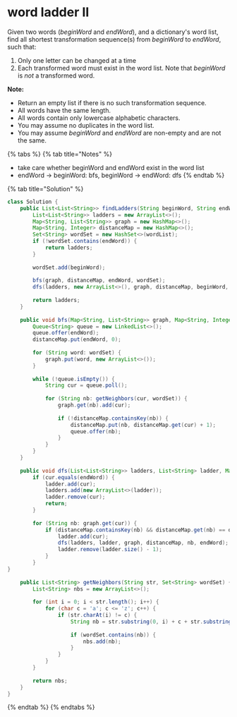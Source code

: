 # word ladder II

Given two words \(_beginWord_ and _endWord_\), and a dictionary's word list, find all shortest transformation sequence\(s\) from _beginWord_ to _endWord_, such that:

1. Only one letter can be changed at a time
2. Each transformed word must exist in the word list. Note that _beginWord_ is _not_ a transformed word.

**Note:**

* Return an empty list if there is no such transformation sequence.
* All words have the same length.
* All words contain only lowercase alphabetic characters.
* You may assume no duplicates in the word list.
* You may assume _beginWord_ and _endWord_ are non-empty and are not the same.

{% tabs %}
{% tab title="Notes" %}
* take care whether beginWord and endWord exist in the word list
* endWord -&gt; beginWord: bfs, beginWord -&gt; endWord: dfs
{% endtab %}

{% tab title="Solution" %}
```java
class Solution {
    public List<List<String>> findLadders(String beginWord, String endWord, List<String> wordList) {
        List<List<String>> ladders = new ArrayList<>();
        Map<String, List<String>> graph = new HashMap<>();
        Map<String, Integer> distanceMap = new HashMap<>();
        Set<String> wordSet = new HashSet<>(wordList);
        if (!wordSet.contains(endWord)) {
            return ladders;
        }
        
        wordSet.add(beginWord);
        
        bfs(graph, distanceMap, endWord, wordSet);
        dfs(ladders, new ArrayList<>(), graph, distanceMap, beginWord, endWord);
        
        return ladders;
    }
    
    public void bfs(Map<String, List<String>> graph, Map<String, Integer> distanceMap, String endWord, Set<String> wordSet) {
        Queue<String> queue = new LinkedList<>();
        queue.offer(endWord);
        distanceMap.put(endWord, 0);
        
        for (String word: wordSet) {
            graph.put(word, new ArrayList<>());
        }
        
        while (!queue.isEmpty()) {
            String cur = queue.poll();
            
            for (String nb: getNeighbors(cur, wordSet)) {
                graph.get(nb).add(cur);
                
                if (!distanceMap.containsKey(nb)) {
                    distanceMap.put(nb, distanceMap.get(cur) + 1);
                    queue.offer(nb);
                }
            }
        }
    }
    
    public void dfs(List<List<String>> ladders, List<String> ladder, Map<String, List<String>> graph, Map<String, Integer> distanceMap, String cur, String endWord) {
        if (cur.equals(endWord)) {
            ladder.add(cur);
            ladders.add(new ArrayList<>(ladder));
            ladder.remove(cur);
            return;
        }
        
        for (String nb: graph.get(cur)) {
            if (distanceMap.containsKey(nb) && distanceMap.get(nb) == distanceMap.get(cur) - 1) {
                ladder.add(cur);
                dfs(ladders, ladder, graph, distanceMap, nb, endWord);
                ladder.remove(ladder.size() - 1);
            }
        }
}
    
    public List<String> getNeighbors(String str, Set<String> wordSet) {
        List<String> nbs = new ArrayList<>();
        
        for (int i = 0; i < str.length(); i++) {
            for (char c = 'a'; c <= 'z'; c++) {
                if (str.charAt(i) != c) {
                    String nb = str.substring(0, i) + c + str.substring(i + 1);
                    
                    if (wordSet.contains(nb)) {
                        nbs.add(nb);
                    }
                }
            }
        }
        
        return nbs;
    }
}
```
{% endtab %}
{% endtabs %}


